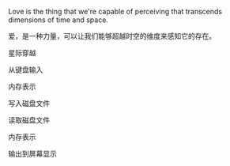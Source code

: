 Love is the thing that we're capable of perceiving that transcends dimensions of time and space.

爱，是一种力量，可以让我们能够超越时空的维度来感知它的存在。

星际穿越



从键盘输入

内存表示

写入磁盘文件

读取磁盘文件

内存表示

输出到屏幕显示